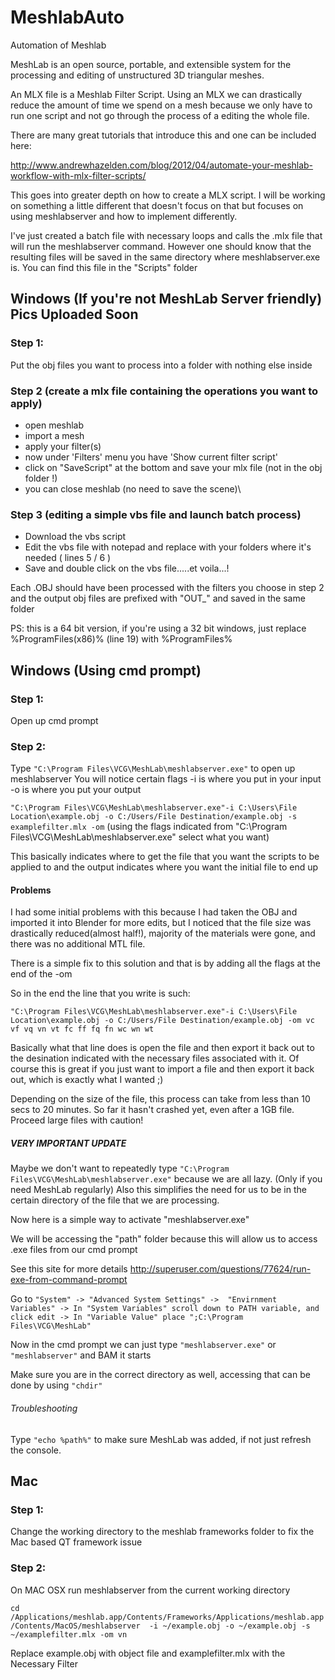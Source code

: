 # MeshlabAuto
Automation of Meshlab

MeshLab is an open source, portable, and extensible system for the processing and editing 
of unstructured 3D triangular meshes.

An MLX file is a Meshlab Filter Script. Using an MLX we can drastically reduce the amount of time we spend on 
a mesh because we only have to run one script and not go through the process of a editing the whole file.

There are many great tutorials that introduce this and one can be included here:

http://www.andrewhazelden.com/blog/2012/04/automate-your-meshlab-workflow-with-mlx-filter-scripts/

This goes into greater depth on how to create a MLX script. I will be working on something a little different that doesn't
focus on that but focuses on using meshlabserver and how to implement differently.

I've just created a batch file with necessary loops and calls the .mlx file that will run the meshlabserver 
command. However one should know that the resulting files will be saved in the same directory where 
meshlabserver.exe is. You can find this file in the "Scripts" folder

## Windows (If you're not MeshLab Server friendly)      Pics Uploaded Soon

### Step 1:
Put the obj files you want to process into a folder with nothing else inside

### Step 2 (create a mlx file containing the operations you want to apply)
<ul>
<li> open meshlab
<li> import a mesh
<li> apply your filter(s)
<li> now under 'Filters' menu you have 'Show current filter script'
<li> click on "SaveScript" at the bottom and save your mlx file (not in the obj folder !)
<li> you can close meshlab (no need to save the scene)\
</ul>

### Step 3 (editing a simple vbs file and launch batch process)
<ul>
<li> Download the vbs script
<li> Edit the vbs file with notepad and replace with your folders where it's needed ( lines 5 / 6 )
<li> Save and double click on the vbs file.....et voila...!
</ul>

Each .OBJ should have been processed with the filters you choose in step 2 and the output obj files are prefixed with "OUT_" and saved in the same folder

PS: this is a 64 bit version, if you're using a 32 bit windows, just replace %ProgramFiles(x86)% (line 19) with %ProgramFiles%

## Windows (Using cmd prompt)

### Step 1:
Open up cmd prompt

### Step 2:
Type ```"C:\Program Files\VCG\MeshLab\meshlabserver.exe"``` to open up meshlabserver 
You will notice certain flags
-i is where you put in your input
-o is where you put your output


```"C:\Program Files\VCG\MeshLab\meshlabserver.exe"-i C:\Users\File Location\example.obj -o C:/Users/File Destination/example.obj -s examplefilter.mlx -om``` 
(using the flags indicated from "C:\Program Files\VCG\MeshLab\meshlabserver.exe" select what you want)

This basically indicates where to get the file that you want the scripts to be applied to and the output indicates where you want the initial file to end up

#### Problems

I had some initial problems with this because I had taken the OBJ and imported it into Blender for more edits, but 
I noticed that the file size was drastically reduced(almost half!), majority of the materials were gone, and there was no additional MTL file.

There is a simple fix to this solution and that is by adding all the flags at the end of the -om

So in the end the line that you write is such:

```"C:\Program Files\VCG\MeshLab\meshlabserver.exe"-i C:\Users\File Location\example.obj -o C:/Users/File Destination/example.obj -om vc vf vq vn vt fc ff fq fn wc wn wt```

Basically what that line does is open the file and then export it back out to the desination indicated with the necessary files associated with it. Of course this is great if you just 
want to import a file and then export it back out, which is exactly what I wanted ;) 

Depending on the size of the file, this process can take from less than 10 secs to 20 minutes. So far it hasn't crashed yet, even after a 1GB file. Proceed large files with caution!


##### VERY IMPORTANT UPDATE

Maybe we don't want to repeatedly type ```"C:\Program Files\VCG\MeshLab\meshlabserver.exe"``` because we are all lazy. (Only if you need MeshLab regularly)
Also this simplifies the need for us to be in the certain directory of the file that we are processing.

Now here is a simple way to activate "meshlabserver.exe" 

We will be accessing the "path" folder because this will allow us to access .exe files from our cmd prompt

See this site for more details
http://superuser.com/questions/77624/run-exe-from-command-prompt

Go to ```"System" -> "Advanced System Settings" ->  "Envirnment Variables" -> In "System Variables" scroll down to PATH variable, and click edit ->
In "Variable Value" place ";C:\Program Files\VCG\MeshLab"```

Now in the cmd prompt we can just type `"meshlabserver.exe"` or `"meshlabserver"` and BAM it starts 

Make sure you are in the correct directory as well, accessing that can be done by using `"chdir"`


###### Troubleshooting

Type `"echo %path%"` to make sure MeshLab was added, if not just refresh the console.

## Mac

### Step 1:
Change the working directory to the meshlab frameworks folder to fix the Mac based QT framework issue

### Step 2:
On MAC OSX run meshlabserver from the current working directory

```cd /Applications/meshlab.app/Contents/Frameworks/Applications/meshlab.app/Contents/MacOS/meshlabserver  -i ~/example.obj -o ~/example.obj -s ~/examplefilter.mlx -om vn```   

Replace example.obj with object file and examplefilter.mlx with the Necessary Filter








